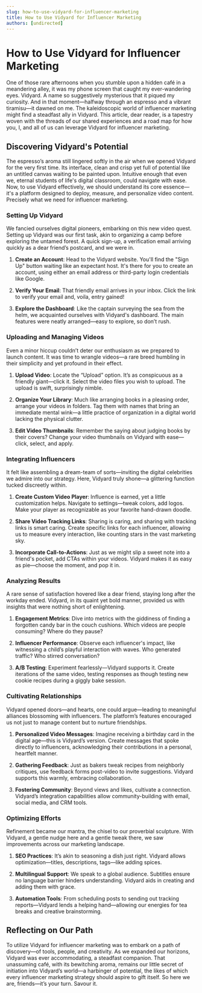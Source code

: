 ```yaml
---
slug: how-to-use-vidyard-for-influencer-marketing
title: How to Use Vidyard for Influencer Marketing
authors: [undirected]
---
```



# How to Use Vidyard for Influencer Marketing

One of those rare afternoons when you stumble upon a hidden café in a meandering alley, it was my phone screen that caught my ever-wandering eyes. Vidyard. A name so suggestively mysterious that it piqued my curiosity. And in that moment—halfway through an espresso and a vibrant tiramisu—it dawned on me. The kaleidoscopic world of influencer marketing might find a steadfast ally in Vidyard. This article, dear reader, is a tapestry woven with the threads of our shared experiences and a road map for how you, I, and all of us can leverage Vidyard for influencer marketing.

## Discovering Vidyard's Potential

The espresso’s aroma still lingered softly in the air when we opened Vidyard for the very first time. Its interface, clean and crisp yet full of potential like an untitled canvas waiting to be painted upon. Intuitive enough that even we, eternal students of life's digital classroom, could navigate with ease. Now, to use Vidyard effectively, we should understand its core essence—it's a platform designed to deploy, measure, and personalize video content. Precisely what we need for influencer marketing.

### Setting Up Vidyard

We fancied ourselves digital pioneers, embarking on this new video quest. Setting up Vidyard was our first task, akin to organizing a camp before exploring the untamed forest. A quick sign-up, a verification email arriving quickly as a dear friend’s postcard, and we were in.

1. **Create an Account**: Head to the Vidyard website. You'll find the "Sign Up" button waiting like an expectant host. It's there for you to create an account, using either an email address or third-party login credentials like Google.
   
2. **Verify Your Email**: That friendly email arrives in your inbox. Click the link to verify your email and, voila, entry gained!

3. **Explore the Dashboard**: Like the captain surveying the sea from the helm, we acquainted ourselves with Vidyard's dashboard. The main features were neatly arranged—easy to explore, so don’t rush.

### Uploading and Managing Videos

Even a minor hiccup couldn’t deter our enthusiasm as we prepared to launch content. It was time to wrangle videos—a rare breed humbling in their simplicity and yet profound in their effect.

1. **Upload Video**: Locate the “Upload” option. It’s as conspicuous as a friendly giant—click it. Select the video files you wish to upload. The upload is swift, surprisingly nimble.

2. **Organize Your Library**: Much like arranging books in a pleasing order, arrange your videos in folders. Tag them with names that bring an immediate mental wink—a little practice of organization in a digital world lacking the physical clutter.

3. **Edit Video Thumbnails**: Remember the saying about judging books by their covers? Change your video thumbnails on Vidyard with ease—click, select, and apply.

### Integrating Influencers

It felt like assembling a dream-team of sorts—inviting the digital celebrities we admire into our strategy. Here, Vidyard truly shone—a glittering function tucked discreetly within.

1. **Create Custom Video Player**: Influence is earned, yet a little customization helps. Navigate to settings—tweak colors, add logos. Make your player as recognizable as your favorite hand-drawn doodle.

2. **Share Video Tracking Links**: Sharing is caring, and sharing with tracking links is smart caring. Create specific links for each influencer, allowing us to measure every interaction, like counting stars in the vast marketing sky.

3. **Incorporate Call-to-Actions**: Just as we might slip a sweet note into a friend's pocket, add CTAs within your videos. Vidyard makes it as easy as pie—choose the moment, and pop it in.

### Analyzing Results

A rare sense of satisfaction hovered like a dear friend, staying long after the workday ended. Vidyard, in its quaint yet bold manner, provided us with insights that were nothing short of enlightening.

1. **Engagement Metrics**: Dive into metrics with the giddiness of finding a forgotten candy bar in the couch cushions. Which videos are people consuming? Where do they pause?

2. **Influencer Performance**: Observe each influencer's impact, like witnessing a child’s playful interaction with waves. Who generated traffic? Who stirred conversation?

3. **A/B Testing**: Experiment fearlessly—Vidyard supports it. Create iterations of the same video, testing responses as though testing new cookie recipes during a giggly bake session.

### Cultivating Relationships

Vidyard opened doors—and hearts, one could argue—leading to meaningful alliances blossoming with influencers. The platform’s features encouraged us not just to manage content but to nurture friendships.

1. **Personalized Video Messages**: Imagine receiving a birthday card in the digital age—this is Vidyard’s version. Create messages that spoke directly to influencers, acknowledging their contributions in a personal, heartfelt manner.

2. **Gathering Feedback**: Just as bakers tweak recipes from neighborly critiques, use feedback forms post-video to invite suggestions. Vidyard supports this warmly, embracing collaboration.

3. **Fostering Community**: Beyond views and likes, cultivate a connection. Vidyard’s integration capabilities allow community-building with email, social media, and CRM tools.

### Optimizing Efforts

Refinement became our mantra, the chisel to our proverbial sculpture. With Vidyard, a gentle nudge here and a gentle tweak there, we saw improvements across our marketing landscape.

1. **SEO Practices**: It’s akin to seasoning a dish just right. Vidyard allows optimization—titles, descriptions, tags—like adding spices.

2. **Multilingual Support**: We speak to a global audience. Subtitles ensure no language barrier hinders understanding. Vidyard aids in creating and adding them with grace.

3. **Automation Tools**: From scheduling posts to sending out tracking reports—Vidyard lends a helping hand—allowing our energies for tea breaks and creative brainstorming.

## Reflecting on Our Path

To utilize Vidyard for influencer marketing was to embark on a path of discovery—of tools, people, and creativity. As we expanded our horizons, Vidyard was ever accommodating, a steadfast companion. That unassuming café, with its bewitching aroma, remains our little secret of initiation into Vidyard’s world—a harbinger of potential, the likes of which every influencer marketing strategy should aspire to gift itself. So here we are, friends—it’s your turn. Savour it.